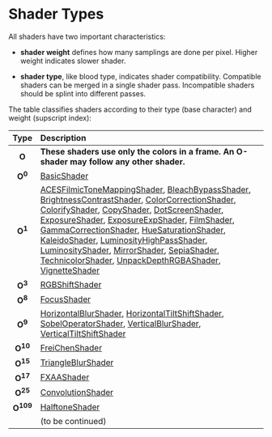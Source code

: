 # Shader Types

All shaders have two important characteristics:

* **shader weight** defines how many samplings are done per pixel.
Higher weight indicates slower shader. 

* **shader type**, like blood type, indicates shader compatibility.
Compatible shaders can be merged in a single shader pass. Incompatible
shaders should be splint into different passes.

The table classifies shaders according to their type (base character) and weight (supscript index):

| Type | Description |
| :--: | :-- |
| **O** | **These shaders use only the colors in a frame. An O-shader may follow any other shader.** |
| **O<sup>0</sup>** | [BasicShader](index.md#basicshader)  |
| **O<sup>1</sup>** | [ACESFilmicToneMappingShader](index.md#acesfilmictonemappingshader), [BleachBypassShader](index.md#bleachbypassshader), [BrightnessContrastShader](index.md#brightnesscontrast), [ColorCorrectionShader](index.md#colorcorrectionshader), [ColorifyShader](index.md#colorifyshader), [CopyShader](index.md#copyshader), [DotScreenShader](index.md#dotscreenshader), [ExposureShader](index.md#exposureshader), [ExposureExpShader](index.md#exposureexpshader), [FilmShader](index.md#filmshader), [GammaCorrectionShader](index.md#gammacorrectionshader), [HueSaturationShader](index.md#huesaturationshader), [KaleidoShader](index.md#kaleidoshader), [LuminosityHighPassShader](index.md#luminosityhighpassshader), [LuminosityShader](index.md#luminosityshader), [MirrorShader](index.md#mirrorshader), [SepiaShader](index.md#sepiashader), [TechnicolorShader](index.md#technicolorshader), [UnpackDepthRGBAShader](index.md#unpackdepthrgbashader), [VignetteShader](index.md#vignetteshader) |
| **O<sup>3</sup>** | [RGBShiftShader](index.md#rgbshiftshader) |
| **O<sup>8</sup>** | [FocusShader](index.md#focusshader) |
| **O<sup>9</sup>** | [HorizontalBlurShader](index.md#horizontalblurshader), [HorizontalTiltShiftShader](index.md#horizontaltiltshiftshader), [SobelOperatorShader](index.md#sobeloperatorshader), [VerticalBlurShader](index.md#verticalblurshader), [VerticalTiltShiftShader](index.md#verticaltiltshiftshader) |
| **O<sup>10</sup>** | [FreiChenShader](index.md#freichenshader) |
| **O<sup>15</sup>** | [TriangleBlurShader](index.md#triangleblurshader) |
| **O<sup>17</sup>** | [FXAAShader](index.md#fxaashader) |
| **O<sup>25</sup>** | [ConvolutionShader](index.md#convolutionshader) |
| **O<sup>109</sup>** | [HalftoneShader](index.md#halftoneshader) |
| | (to be continued) |